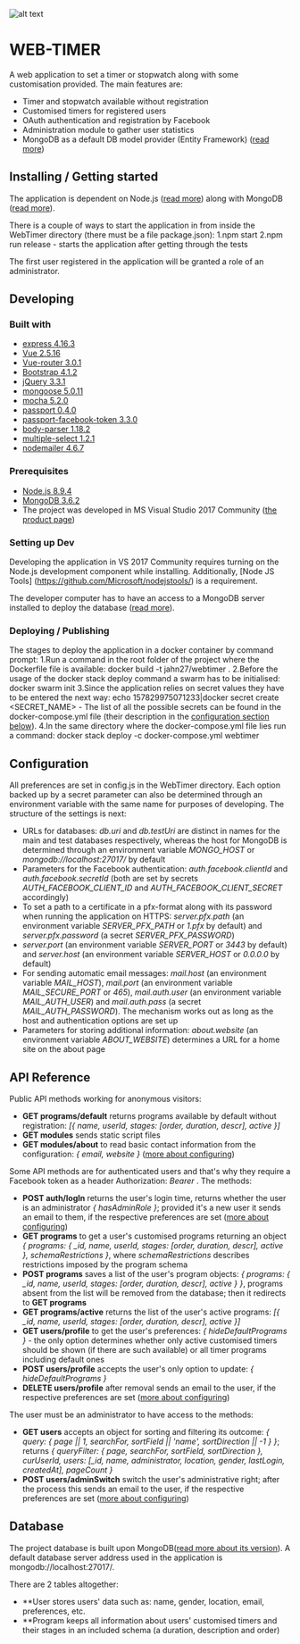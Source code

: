 
![alt text](https://github.com/Jahn08/WEB-TIMER/blob/master/WebTimer/resources/images/favicon-navbar.ico)

# WEB-TIMER

A web application to set a timer or stopwatch along with some customisation provided. The main features are:

* Timer and stopwatch available without registration
* Customised timers for registered users
* OAuth authentication and registration by Facebook
* Administration module to gather user statistics
* MongoDB as a default DB model provider (Entity Framework) ([read more](#headDatabase))

## Installing / Getting started

The application is dependent on Node.js ([read more](#headPrerequisites)) along with MongoDB ([read more](#headSettingUpDev)).

There is a couple of ways to start the application in from inside the WebTimer directory (there must be a file package.json):
1.npm start
2.npm run release - starts the application after getting through the tests

The first user registered in the application will be granted a role of an administrator.

## Developing

### Built with

* [express 4.16.3](https://www.npmjs.com/package/express/v/4.16.3)
* [Vue 2.5.16](https://www.npmjs.com/package/vue/v/2.5.16)
* [Vue-router 3.0.1](https://www.npmjs.com/package/vue-router/v/3.0.1)
* [Bootstrap 4.1.2](https://www.npmjs.com/package/bootstrap/v/4.1.2)
* [jQuery 3.3.1](https://www.npmjs.com/package/jquery/v/3.3.1)
* [mongoose 5.0.11](https://www.npmjs.com/package/mongoose/v/5.0.11)
* [mocha 5.2.0](https://www.npmjs.com/package/mocha/v/5.2.0)
* [passport 0.4.0](https://www.npmjs.com/package/passport/v/0.4.0)
* [passport-facebook-token 3.3.0](https://www.npmjs.com/package/passport-facebook-token/v/3.3.0)
* [body-parser 1.18.2](https://www.npmjs.com/package/body-parser/v/1.18.2)
* [multiple-select 1.2.1](https://www.npmjs.com/package/multiple-select/v/1.2.1)
* [nodemailer 4.6.7](https://www.npmjs.com/package/nodemailer/v/4.6.7)

### <a name="headPrerequisites"></a>Prerequisites

* [Node.js 8.9.4](https://nodejs.org/download/release/v8.9.4/)
* [MongoDB 3.6.2](https://www.mongodb.org/dl/win32/x86_64-2008plus-ssl?_ga=2.113660480.637015255.1538331504-1402874581.1537118071)
* The project was developed in MS Visual Studio 2017 Community ([the product page](https://visualstudio.microsoft.com/vs/community/))

### <a name="headSettingUpDev"></a>Setting up Dev

Developing the application in VS 2017 Community requires turning on the Node.js development component while installing. Additionally, [Node JS Tools] (https://github.com/Microsoft/nodejstools/) is a requirement.

The developer computer has to have an access to a MongoDB server installed to deploy the database ([read more](#headDatabase)).

### Deploying / Publishing

The stages to deploy the application in a docker container by command prompt:
1.Run a command in the root folder of the project where the Dockerfile file is available: docker build -t jahn27/webtimer .
2.Before the usage of the docker stack deploy command a swarm has to be initialised: docker swarm init
3.Since the application relies on secret values they have to be entered the next way: echo 157829975071233|docker secret create <SECRET_NAME> -
The list of all the possible secrets can be found in the docker-compose.yml file (their description in the [configuration section below](#headConfiguration)).
4.In the same directory where the docker-compose.yml file lies run a command: docker stack deploy -c docker-compose.yml webtimer

## <a name="headConfiguration"></a>Configuration

All preferences are set in config.js in the WebTimer directory. Each option backed up by a secret parameter can also be determined through an environment variable with the same name for purposes of developing. The structure of the settings is next:
* URLs for databases: *db.uri* and *db.testUri* are distinct in names for the main and test databases respectively, whereas the host for MongoDB is determined through an environment variable *MONGO_HOST* or *mongodb://localhost:27017/* by default
* Parameters for the Facebook authentication: *auth.facebook.clientId* and *auth.facebook.secretId* (both are set by secrets  *AUTH_FACEBOOK_CLIENT_ID* and *AUTH_FACEBOOK_CLIENT_SECRET* accordingly)
* To set a path to a certificate in a pfx-format along with its password when running the application on HTTPS: *server.pfx.path* (an environment variable *SERVER_PFX_PATH* or *1.pfx* by default) and *server.pfx.password* (a secret *SERVER_PFX_PASSWORD*)
* *server.port* (an environment variable *SERVER_PORT* or *3443* by default) and *server.host* (an environment variable *SERVER_HOST* or *0.0.0.0* by default)
* For sending automatic email messages: *mail.host* (an environment variable *MAIL_HOST*), *mail.port* (an environment variable *MAIL_SECURE_PORT* or *465*), *mail.auth.user* (an environment variable *MAIL_AUTH_USER*) and *mail.auth.pass* (a secret *MAIL_AUTH_PASSWORD*). The mechanism works out as long as the host and authentication options are set up 
* Parameters for storing additional information: *about.website* (an environment variable *ABOUT_WEBSITE*) determines a URL for a home site on the about page

## API Reference

Public API methods working for anonymous visitors:
* **GET programs/default** returns programs available by default without registration: *[{ name, userId, stages: [order, duration, descr], active }]*
* **GET modules** sends static script files
* **GET modules/about** to read basic contact information from the configuration: *{ email, website }* ([more about configuring](#headConfiguration))

Some API methods are for authenticated users and that's why they require a Facebook token as a header Authorization: *Bearer <token>*. The methods:
* **POST auth/logIn** returns the user's login time, returns whether the user is an administrator *{ hasAdminRole }*; provided it's a new user it sends an email to them, if the respective preferences are set ([more about configuring](#headConfiguration))
* **GET programs** to get a user's customised programs returning an object *{ programs: { _id, name, userId, stages: [order, duration, descr], active }, schemaRestrictions }*, where *schemaRestrictions* describes restrictions imposed by the program schema
* **POST programs** saves a list of the user's program objects: *{ programs: { _id, name, userId, stages: [order, duration, descr], active } }*, programs absent from the list will be removed from the database; then it redirects to **GET programs**
* **GET programs/active** returns the list of the user's active programs: *[{ _id, name, userId, stages: [order, duration, descr], active }]*
* **GET users/profile** to get the user's preferences: *{ hideDefaultPrograms }* - the only option determines whether only active customised timers should be shown (if there are such available) or all timer programs including default ones
* **POST users/profile** accepts the user's only option to update: *{ hideDefaultPrograms }*
* **DELETE users/profile** after removal sends an email to the user, if the respective preferences are set ([more about configuring](#headConfiguration))

The user must be an administrator to have access to the methods:
* **GET users** accepts an object for sorting and filtering its outcome: *{ query: { page || 1, searchFor, sortField || 'name', sortDirection || -1 } }*; returns *{ queryFilter: { page, searchFor, sortField, sortDirection }, curUserId, users: [_id, name, administrator, location, gender, lastLogin, createdAt], pageCount }*
* **POST users/adminSwitch** switch the user's administrative right; after the process this sends an email to the user, if the respective preferences are set ([more about configuring](#headConfiguration))

## <a name="headDatabase"></a>Database

The project database is built upon MongoDB([read more about its version](#headPrerequisites)). A default database server address used in the application is mongodb://localhost:27017/.

There are 2 tables altogether:
* **User stores users' data such as: name, gender, location, email, preferences, etc.
* **Program keeps all information about users' customised timers and their stages in an included schema (a duration, description and order)
